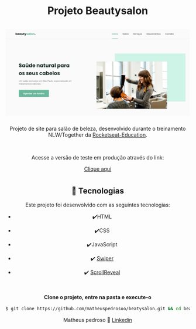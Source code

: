 <h1 align="center"> Projeto Beautysalon
<br>
<br>
  <img src="assets/github/print-projeto.jpg" alt="Beautysalon" >
<br>
</h1>

<div align="center">

Projeto de site para salão de beleza, desenvolvido durante o treinamento NLW/Together da [Rocketseat-Education](https://github.com/rocketseat-education).

<br>
<p align="center"> Acesse a versão de teste em produção através do link:

[Clique aqui](https://beatysalon.vercel.app/)

</div>
</p>

#

<div align="center" >

## 🚀 Tecnologias

Este projeto foi desenvolvido com as seguintes tecnologias:

- ✔️HTML

- ✔️CSS

- ✔️JavaScript

- ✔️ [Swiper](https://swiperjs.com/)

- ✔️ [ScrollReveal](https://scrollrevealjs.org/)

</br >

**Clone o projeto, entre na pasta e execute-o**

```bash
$ git clone https://github.com/matheuspedrosoo/beatysalon.git && cd beatysalon
```

Matheus pedroso 👋 [Linkedin](https://www.linkedin.com/in/matheuspedrosoo/)
<br>

